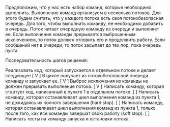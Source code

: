 Предположим, что у нас есть набор команд, которые необходимо выполнить. Выполнение команд организуем в несколько потоков.
Для этого будем считать, что у каждого потока есть своя потокобезопасная очередь.
Для того, чтобы выполнить команду, ее необходимо добавить в очередь. Поток читает очередную команду из очереди и выполняет ее.
Если выполнение команды прерывается выброшенным исключением, то поток должен отловить его и продолжить работу.
Если сообщений нет в очереди, то поток засыпает до тех пор, пока очередь пуста.

Последовательность шагов решения:

Реализовать код, который запускается в отдельном потоке и делает следующее
[ V ] В цикле получает из потокобезопасной очереди команду и запускает ее.
[ V ] Выброс исключения из команды не должен прерывать выполнение потока.
[ V ] Написать команду, которая стартует код, написанный в пункте 1 в отдельном потоке.
[ ] Написать команду, которая останавливает цикл выполнения команд из пункта 1, не дожидаясь их полного завершения (hard stop).
[ ] Написать команду, которая останавливает цикл выполнения команд из пункта 1, только после того, как все команды завершат свою работу (soft stop).
[ ] Написать тесты на команду запуска и остановки потока.